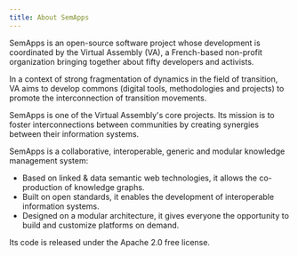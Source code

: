 ```yaml
---
title: About SemApps
---
```


SemApps is an open-source software project whose development is coordinated by the Virtual Assembly (VA), a French-based non-profit organization bringing together about fifty developers and activists. 

In a context of strong fragmentation of dynamics in the field of transition, VA aims to develop commons (digital tools, methodologies and projects) to promote the interconnection of transition movements.

SemApps is one of the Virtual Assembly's core projects. Its mission is to foster interconnections between communities by creating synergies between their information systems.

SemApps is a collaborative, interoperable, generic and modular knowledge management system:

- Based on linked & data semantic web technologies, it allows the co-production of knowledge graphs. 
- Built on open standards, it enables the development of interoperable information systems. 
- Designed on a modular architecture, it gives everyone the opportunity to build and customize platforms on demand.

Its code is released under the Apache 2.0 free license. 
